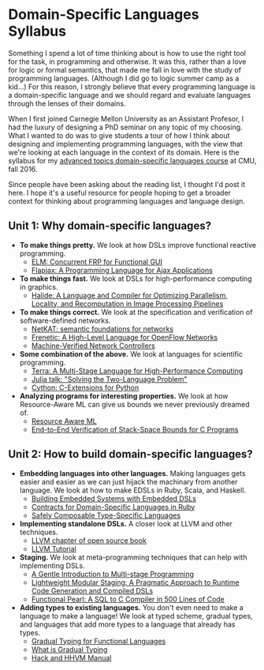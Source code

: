 # Domain-Specific Languages Syllabus

Something I spend a lot of time thinking about is how to use the right tool for the task, in programming and otherwise. It was this, rather than a love for logic or formal semantics, that made me fall in love with the study of programming languages. (Although I did go to logic summer camp as a kid...) For this reason, I strongly believe that every programming language is a domain-specific language and we should regard and evaluate languages through the lenses of their domains.

When I first joined Carnegie Mellon University as an Assistant Profesor, I had the luxury of designing a PhD seminar on any topic of my choosing. What I wanted to do was to give students a tour of how I think about designing and implementing programming languages, with the view that we're looking at each language in the context of its domain. Here is the syllabus for my [advanced topics domain-specific languages course](http://www.cs.cmu.edu/~jyang2/courses/fall16/15819/) at CMU, fall 2016.

Since people have been asking about the reading list, I thought I'd post it here. I hope it's a useful resource for people hoping to get a broader context for thinking about programming languages and language design.

## Unit 1: Why domain-specific languages?
* **To make things pretty.** We look at how DSLs improve functional reactive programming.
   * [ELM: Concurrent FRP for Functional GUI](http://people.seas.harvard.edu/~chong/pubs/pldi13-elm.pdf)
   * [Flapjax: A Programming Language for Ajax Applications](http://www.cs.brown.edu/~sk/Publications/Papers/Published/mgbcgbk-flapjax/)
* **To make things fast.** We look at DSLs for high-performance computing in graphics.
   * [Halide: A Language and Compiler for Optimizing Parallelism, Locality, and Recomputation in Image Processing Pipelines](http://people.csail.mit.edu/jrk/halide-pldi13.pdf)
* **To make things correct.** We look at the specification and verification of software-defined networks.
   * [NetKAT: semantic foundations for networks](http://dl.acm.org/citation.cfm?id=2535862)
   * [Frenetic: A High-Level Language for OpenFlow Networks](http://frenetic-lang.org/publications/frenetic-presto10.pdf)
   * [Machine-Verified Network Controllers](http://frenetic-lang.org/publications/verified-pldi13.pdf)
* **Some combination of the above.** We look at languages for scientific programming.
   * [Terra: A Multi-Stage Language for High-Performance Computing](http://terralang.org/pldi071-devito.pdf)
   * [Julia talk: "Solving the Two-Language Problem"](https://www.youtube.com/watch?v=B9moDuSYzGo)
   * [Cython: C-Extensions for Python](http://cython.org/)
* **Analyzing programs for interesting properties.** We look at how Resource-Aware ML can give us bounds we never previously dreamed of.
   * [Resource Aware ML](http://www.cs.cmu.edu/~janh/papers/hah12cav.pdf)
   * [End-to-End Verification of Stack-Space Bounds for C Programs](http://www.cs.cmu.edu/~janh/papers/veristack2014.pdf)
   
## Unit 2: How to build domain-specific languages?
* **Embedding languages into other languages.** Making languages gets easier and easier as we can just hijack the machinary from another language. We look at how to make EDSLs in Ruby, Scala, and Haskell.
   * [Building Embedded Systems with Embedded DSLs](https://www.cs.indiana.edu/~lepike/pubs/embedded-experience.pdf)
   * [Contracts for Domain-Specific Languages in Ruby](http://www.cs.umd.edu/~jfoster/papers/dls12.pdf)
   * [Safely Composable Type-Specific Languages](https://github.com/wyvernlang/docs/raw/master/ecoop14/ecoop14.pdf)			
* **Implementing standalone DSLs.** A closer look at LLVM and other techniques.
   * [LLVM chapter of open source book](http://www.aosabook.org/en/llvm.html)
   * [LLVM Tutorial](http://llvm.org/docs/tutorial/index.html)				
* **Staging.** We look at meta-programming techniques that can help with implementing DSLs.
   * [A Gentle Introduction to Multi-stage Programming](https://www.cs.rice.edu/~taha/publications/journal/dspg04a.pdf)
   * [Lightweight Modular Staging: A Pragmatic Approach to Runtime Code Generation and Compiled DSLs](http://cacm.acm.org/magazines/2012/6/149801-lightweight-modular-staging/abstract)
   * [Functional Pearl: A SQL to C Compiler in 500 Lines of Code](https://www.cs.purdue.edu/homes/rompf/papers/rompf-icfp15.pdf)
* **Adding types to existing languages.** You don't even need to make a language to make a language! We look at typed scheme, gradual types, and languages that add more types to a language that already has types.
   * [Gradual Typing for Functional Languages](http://scheme2006.cs.uchicago.edu/13-siek.pdf)
   * [What is Gradual Typing](http://homes.soic.indiana.edu/jsiek/what-is-gradual-typing/)
   * [Hack and HHVM Manual](https://docs.hhvm.com/hack/types/annotations)
